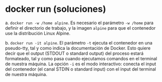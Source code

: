 # docker run (soluciones)
a. `docker run -w /home alpine`. Es necesario el parámetro `-w /home` para definir el directorio de trabajo, y la imagen `alpine` para que el contenedor use la distribución Linux Alpine.

b. `docker run -it alpine`. El parámetro `-t` ejecuta el contenedor en una pseudo-tty, tal y como indica la documentación de Docker. Esto quiere decir que el output (STDOUT o standard output) del proceso estará formateado, tal y como pasa cuando ejecutamos comandos en el terminal de nuestra máquina. La opción `-i` es el modo interactivo: conecta el input del contenedor (el canal STDIN o standard input) con el input del terminal de nuestra máquina.